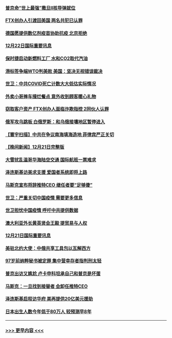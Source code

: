 #### [普京命“世上最强”撒旦II核导弹就位](../pages/prog202/a103604670.md?t=12230943) 
#### [FTX创办人引渡回美国 两名共犯已认罪](../pages/prog202/a103604527.md?t=12230943) 
#### [德国愿提供数亿剂疫苗协助抗疫 北京拒绝](../pages/prog202/a103604467.md?t=12230943) 
#### [12月22日国际重要讯息](../pages/prog202/a103604276.md?t=12230943) 
#### [保时捷启动新燃料工厂 水和CO2取代汽油](../pages/prog202/a103604248.md?t=12230943) 
#### [港标签争端WTO判美败 美国：坚决无视错误裁决](../pages/prog202/a103604240.md?t=12230943) 
#### [世卫：中共COVID死亡计数大大低估实际情况](../pages/prog202/a103604252.md?t=12230943) 
#### [外卖小哥摔车撞烂餐点 意外收到顾客暖心礼物](../pages/prog202/a103604163.md?t=12230943) 
#### [窃取客户资产 FTX创办人面临诈欺指控 2同伙人认罪](../pages/prog202/a103604171.md?t=12230943) 
#### [俄军攻乌跳板 白俄罗斯：和乌俄接壤地区暂停进入](../pages/prog202/a103603980.md?t=12230943) 
#### [【寰宇扫描】中共在争议南海填海造地 菲律宾严正关切](../pages/prog202/a103603987.md?t=12230943) 
#### [【晚间新闻】12月21日完整版](../pages/prog202/a103604003.md?t=12230943) 
#### [大雪扰乱温哥华海陆空交通 国际航班一票难求](../pages/prog202/a103603954.md?t=12230943) 
#### [泽连斯基访美求支援 爱国者系统即将上路](../pages/prog202/a103603859.md?t=12230943) 
#### [马斯克宣布将辞推特CEO 继任者要“足够傻”](../pages/prog202/a103603861.md?t=12230943) 
#### [世卫：严重关切中国疫情 需要更多信息](../pages/prog202/a103603854.md?t=12230943) 
#### [世卫担忧中国疫情 呼吁中共提供数据](../pages/prog202/a103603800.md?t=12230943) 
#### [澳大利亚外长黄英贤会王毅 提贸易与人权](../pages/prog202/a103603659.md?t=12230943) 
#### [12月21日国际重要讯息](../pages/prog202/a103603452.md?t=12230943) 
#### [美驻北约大使：中俄共享工具包以瓦解西方](../pages/prog202/a103603428.md?t=12230943) 
#### [97岁前纳粹秘书被定罪 集中营幸存者指判刑太轻](../pages/prog202/a103603433.md?t=12230943) 
#### [普京出访又尴尬 卢卡申科坦承自己和普京是坏蛋](../pages/prog202/a103603437.md?t=12230943) 
#### [马斯克：一旦找到接替者 会卸任推特CEO](../pages/prog202/a103603397.md?t=12230943) 
#### [泽连斯基启程访华府 美再提供20亿美元援助](../pages/prog202/a103603352.md?t=12230943) 
#### [日本出生人数今年低于80万人 较预测早8年](../pages/prog202/a103603349.md?t=12230943) 

----
#### [ >>> 更早内容 <<< ](../indexes/prog202-earlier.md)
